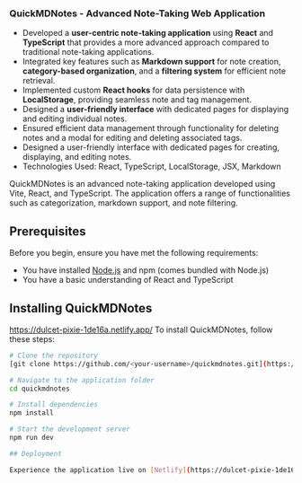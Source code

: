 
### QuickMDNotes - Advanced Note-Taking Web Application

- Developed a **user-centric note-taking application** using **React** and **TypeScript** that provides a more advanced approach compared to traditional note-taking applications.
- Integrated key features such as **Markdown support** for note creation, **category-based organization**, and a **filtering system** for efficient note retrieval.
- Implemented custom **React hooks** for data persistence with **LocalStorage**, providing seamless note and tag management.
- Designed a **user-friendly interface** with dedicated pages for displaying and editing individual notes.
- Ensured efficient data management through functionality for deleting notes and a modal for editing and deleting associated tags.
- Designed a user-friendly interface with dedicated pages for creating, displaying, and editing notes.
- Technologies Used: React, TypeScript, LocalStorage, JSX, Markdown

QuickMDNotes is an advanced note-taking application developed using Vite, React, and TypeScript. The application offers a range of functionalities such as categorization, markdown support, and note filtering.

## Prerequisites

Before you begin, ensure you have met the following requirements:

* You have installed [Node.js](https://nodejs.org/) and npm (comes bundled with Node.js)
* You have a basic understanding of React and TypeScript

## Installing QuickMDNotes

https://dulcet-pixie-1de16a.netlify.app/
To install QuickMDNotes, follow these steps:

```bash
# Clone the repository
[git clone https://github.com/<your-username>/quickmdnotes.git](https://github.com/sejalyadav0818/note-taking-app)

# Navigate to the application folder
cd quickmdnotes

# Install dependencies
npm install

# Start the development server
npm run dev

## Deployment

Experience the application live on [Netlify](https://dulcet-pixie-1de16a.netlify.app/).
